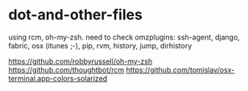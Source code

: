dot-and-other-files
===================

using rcm, oh-my-zsh. need to check omzplugins: ssh-agent, django, fabric, osx (itunes ;-), pip, rvm, history, jump, dirhistory 

https://github.com/robbyrussell/oh-my-zsh
https://github.com/thoughtbot/rcm
https://github.com/tomislav/osx-terminal.app-colors-solarized
